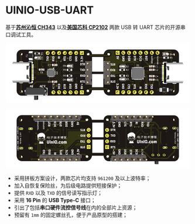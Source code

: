 # UINIO-USB-UART

基于[**苏州沁恒 CH343**]() 以及[**美国芯科 CP2102**](https://www.silabs.com/interface/usb-bridges/classic/device.cp2102) 两款 USB 转 UART 芯片的开源串口调试工具。

![](./Images/PCB-3D-1.png)

![](./Images/PCB-3D-2.png)

- 采用拼板方案设计，两款芯片均支持 `961200` 及以上波特率；
- 加入自恢复保险丝，为后级电路提供短接保护；
- 提供 `RXD` 以及 `TXD` 的信号读写指示灯；
- 采用 **16 Pin** 的 **USB Type-C** 接口；
- 引出了包括**串口硬件流控信号线**在内的全部片上资源；
- 预留有 `1mm` 的固定螺丝孔，便于产品原型的搭建；
